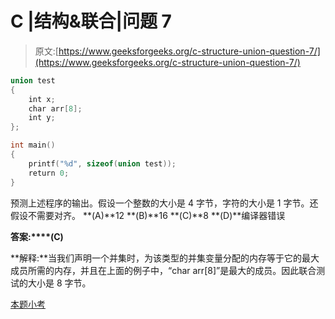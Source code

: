 # C |结构&联合|问题 7

> 原文:[https://www.geeksforgeeks.org/c-structure-union-question-7/](https://www.geeksforgeeks.org/c-structure-union-question-7/)

```cpp
union test
{
    int x;
    char arr[8];
    int y;
};

int main()
{
    printf("%d", sizeof(union test));
    return 0;
}
```

预测上述程序的输出。假设一个整数的大小是 4 字节，字符的大小是 1 字节。还假设不需要对齐。
**(A)**12
**(B)**16
**(C)**8
**(D)**编译器错误

**答案:****(C)**

**解释:**当我们声明一个并集时，为该类型的并集变量分配的内存等于它的最大成员所需的内存，并且在上面的例子中，“char arr[8]”是最大的成员。因此联合测试的大小是 8 字节。

[本题小考](https://www.geeksforgeeks.org/quiz-corner-gq/)